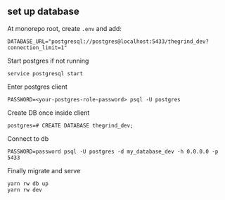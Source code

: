 ## set up database

At monorepo root, create `.env` and add:

```
DATABASE_URL="postgresql://postgres@localhost:5433/thegrind_dev?connection_limit=1"
```

Start postgres if not running

```
service postgresql start
```

Enter postgres client

```
PASSWORD=<your-postgres-role-password> psql -U postgres
```

Create DB once inside client

```
postgres=# CREATE DATABASE thegrind_dev;
```

Connect to db

```
PASSWORD=password psql -U postgres -d my_database_dev -h 0.0.0.0 -p 5433
```

Finally migrate and serve

```
yarn rw db up
yarn rw dev
```
